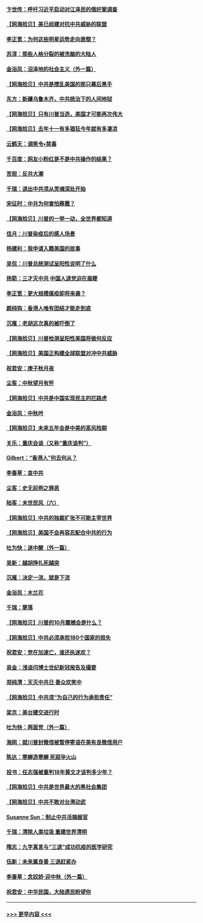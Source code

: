 #### [卞世传：呼吁习近平启动对江泽民的俄奸案调查](../pages/nsc993/n12469722.md?t=10121902) 
#### [【网海拾贝】美已组建对抗中共威胁的联盟](../pages/nsc993/n12469018.md?t=10121902) 
#### [李正宽：为何这些明星运势走向衰颓？](../pages/nsc993/n12468730.md?t=10121902) 
#### [苏淳：那些人格分裂的被洗脑的大陆人](../pages/nsc993/n12467858.md?t=10121902) 
#### [金浴凤：沼泽地的社会主义（外一篇）](../pages/nsc993/n12467792.md?t=10121902) 
#### [【网海拾贝】中共是搅乱美国的那只幕后黑手](../pages/nsc993/n12467700.md?t=10121902) 
#### [东方：新疆乌鲁木齐，中共统治下的人间地狱](../pages/nsc993/n12466075.md?t=10121902) 
#### [【网海拾贝】只有川普当选，美国才可能再次伟大](../pages/nsc993/n12466013.md?t=10121902) 
#### [【网海拾贝】去年十一有多猖狂今年就有多凄凉](../pages/nsc993/n12463649.md?t=10121902) 
#### [云鹤天：调笑令▪禁毒](../pages/nsc993/n12462975.md?t=10121902) 
#### [千百度：网友小粉红是不是中共操作的结果？](../pages/nsc993/n12461025.md?t=10121902) 
#### [苦胆：反共大潮](../pages/nsc993/n12459469.md?t=10121902) 
#### [千瑞：退出中共须从灵魂深处开始](../pages/nsc993/n12459437.md?t=10121902) 
#### [宋征时：中共为何害怕蔡霞？](../pages/nsc993/n12459097.md?t=10121902) 
#### [【网海拾贝】川普的一举一动，全世界都知道](../pages/nsc993/n12458825.md?t=10121902) 
#### [佳月：川普染疫后的感人场景](../pages/nsc993/n12456994.md?t=10121902) 
#### [杨建利：我申请入籍美国的故事](../pages/nsc993/n12455635.md?t=10121902) 
#### [吴侃：川普总统测试呈阳性说明了什么](../pages/nsc993/n12451869.md?t=10121902) 
#### [扬箭：三才灭中共 中国人退党迫在眉睫](../pages/nsc993/n12451842.md?t=10121902) 
#### [李正宽：更大规模瘟疫即将来袭？](../pages/nsc993/n12451455.md?t=10121902) 
#### [颜纯钩：香港人唯有团结才能走到底](../pages/nsc993/n12450870.md?t=10121902) 
#### [沉雁：老胡这次真的被吓倒了](../pages/nsc993/n12449796.md?t=10121902) 
#### [【网海拾贝】川普检测呈阳性美国将做何反应](../pages/nsc993/n12449042.md?t=10121902) 
#### [【网海拾贝】美国正构建全球联盟对冲中共威胁](../pages/nsc993/n12446580.md?t=10121902) 
#### [祝君安：庚子秋月夜](../pages/nsc993/n12445870.md?t=10121902) 
#### [尘客：中秋望月有怀](../pages/nsc993/n12444632.md?t=10121902) 
#### [【网海拾贝】中共是中国实现民主的拦路虎](../pages/nsc993/n12443573.md?t=10121902) 
#### [金浴凤：中秋吟](../pages/nsc993/n12441773.md?t=10121902) 
#### [【网海拾贝】未来五年会是中美的高风险期](../pages/nsc993/n12440760.md?t=10121902) 
#### [关乐：重庆会谈（又称“重庆谈判”）](../pages/nsc993/n12437525.md?t=10121902) 
#### [Gilbert：“香港人”何去何从？](../pages/nsc993/n12435894.md?t=10121902) 
#### [李春草：哀中共](../pages/nsc993/n12435874.md?t=10121902) 
#### [尘客：史无前例之罪恶](../pages/nsc993/n12435762.md?t=10121902) 
#### [陆客：末世民风（六）](../pages/nsc993/n12435354.md?t=10121902) 
#### [【网海拾贝】中共的独裁扩张不可能主宰世界](../pages/nsc993/n12435151.md?t=10121902) 
#### [【网海拾贝】美国不会再容忍配合中共的行为](../pages/nsc993/n12433808.md?t=10121902) 
#### [吐为快：迷中醒（外一篇）](../pages/nsc993/n12433585.md?t=10121902) 
#### [吴新：越胡挣扎死越突](../pages/nsc993/n12433562.md?t=10121902) 
#### [沉雁：决定一流，就是下流](../pages/nsc993/n12432128.md?t=10121902) 
#### [金浴凤：木兰花](../pages/nsc993/n12432124.md?t=10121902) 
#### [千瑞：寥落](../pages/nsc993/n12432071.md?t=10121902) 
#### [【网海拾贝】川普的10月震撼会是什么？](../pages/nsc993/n12431624.md?t=10121902) 
#### [【网海拾贝】中共必须承担180个国家的损失](../pages/nsc993/n12428893.md?t=10121902) 
#### [祝君安：党在加速亡，谁还执迷欢？](../pages/nsc993/n12428652.md?t=10121902) 
#### [易金：浅谈闫博士世纪新冠报告及撮要](../pages/nsc993/n12426822.md?t=10121902) 
#### [郑纯清：天灭中共日 善众欢笑中](../pages/nsc993/n12426784.md?t=10121902) 
#### [【网海拾贝】中共须“为自己的行为承担责任”](../pages/nsc993/n12426067.md?t=10121902) 
#### [梁京：美台建交进行时](../pages/nsc993/n12424066.md?t=10121902) 
#### [吐为快：两面党（外一篇）](../pages/nsc993/n12424043.md?t=10121902) 
#### [海网：就川普封微信被暂停寄语在美有良微信用户](../pages/nsc993/n12424021.md?t=10121902) 
#### [陈达：寒蝉造寒蝉 死寂孕火山](../pages/nsc993/n12423958.md?t=10121902) 
#### [投书：任志强被重判18年黄文才该判多少年？](../pages/nsc993/n12423672.md?t=10121902) 
#### [【网海拾贝】中共是世界最大的黑社会集团](../pages/nsc993/n12423543.md?t=10121902) 
#### [【网海拾贝】中共不敢对台湾动武](../pages/nsc993/n12421418.md?t=10121902) 
#### [Susanne Sun：制止中共活摘器官](../pages/nsc993/n12419654.md?t=10121902) 
#### [千瑞：清除人类垃圾 重建世界清明](../pages/nsc993/n12419414.md?t=10121902) 
#### [隋志：九字真言与“三退”成功抗疫的医学研究](../pages/nsc993/n12419248.md?t=10121902) 
#### [伍新：未来属良善 三退赶紧办](../pages/nsc993/n12418496.md?t=10121902) 
#### [李春草：念奴娇·迎中秋（外一篇）](../pages/nsc993/n12418465.md?t=10121902) 
#### [祝君安：中华民国，大陆遗民盼望你](../pages/nsc993/n12418089.md?t=10121902) 

----
#### [ >>> 更早内容 <<< ](../indexes/nsc993-earlier.md)
